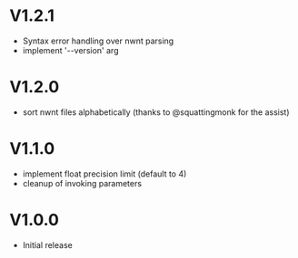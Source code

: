 # V1.2.1
- Syntax error handling over nwnt parsing
- implement '--version' arg

# V1.2.0
- sort nwnt files alphabetically (thanks to @squattingmonk for the assist)

# V1.1.0
- implement float precision limit (default to 4)
- cleanup of invoking parameters

# V1.0.0
- Initial release
